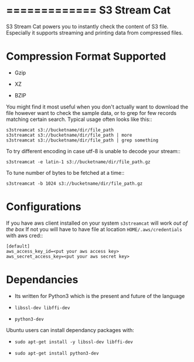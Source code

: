 =============
S3 Stream Cat
=============

S3 Stream Cat powers you to instantly check the content of S3 file.
Especially it supports streaming and printing data from compressed files.

Compression Format Supported
============================

* Gzip

* XZ

* BZIP

You might find it most useful when you don't actually want to download the file 
however want to check the sample data, or to grep for few records matching 
certain search. 
Typical usage often looks like this::

    s3streamcat s3://bucketname/dir/file_path
    s3streamcat s3://bucketname/dir/file_path | more
    s3streamcat s3://bucketname/dir/file_path | grep something

To try different encoding in case utf-8 is unable to decode your stream::

    s3streamcat -e latin-1 s3://bucketname/dir/file_path.gz

To tune number of bytes to be fetched at a time::

    s3streamcat -b 1024 s3://bucketname/dir/file_path.gz

Configurations
==============
If you have aws client installed on your system ``s3streamcat`` will work *out of the box*
If not you will have to have file at location ``HOME/.aws/credentials`` with aws cred::

    [default]
    aws_access_key_id=<put your aws access key>
    aws_secret_access_key=<put your aws secret key>

Dependancies
============

* Its written for Python3 which is the present and future of the language

* ``libssl-dev libffi-dev``

* ``python3-dev``

Ubuntu users can install dependancy packages with:

* ``sudo apt-get install -y libssl-dev libffi-dev``

* ``sudo apt-get install python3-dev``
